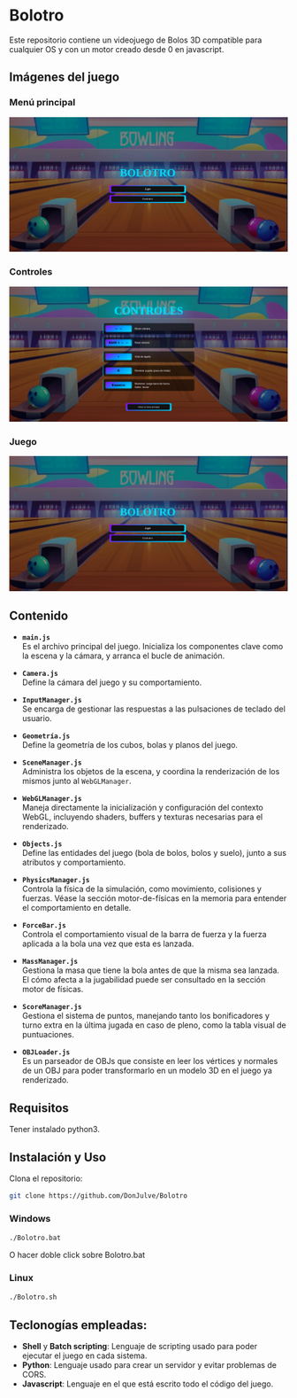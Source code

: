 # Bolotro

Este repositorio contiene un videojuego de Bolos 3D compatible para cualquier OS y con un motor creado desde 0 en javascript.

## Imágenes del juego

### Menú principal
![overview1](/Screenshots/overview1.png "overview1")

### Controles
![overview2](/Screenshots/overview2.png "overview1")

### Juego
![overview3](/Screenshots/overview1.png "overview3")

## Contenido

- **`main.js`**  
  Es el archivo principal del juego. Inicializa los componentes clave como la escena y la cámara, y arranca el bucle de animación.

- **`Camera.js`**  
  Define la cámara del juego y su comportamiento.

- **`InputManager.js`**  
  Se encarga de gestionar las respuestas a las pulsaciones de teclado del usuario.

- **`Geometría.js`**  
  Define la geometría de los cubos, bolas y planos del juego.

- **`SceneManager.js`**  
  Administra los objetos de la escena, y coordina la renderización de los mismos junto al `WebGLManager`.

- **`WebGLManager.js`**  
  Maneja directamente la inicialización y configuración del contexto WebGL, incluyendo shaders, buffers y texturas necesarias para el renderizado.

- **`Objects.js`**  
  Define las entidades del juego (bola de bolos, bolos y suelo), junto a sus atributos y comportamiento.

- **`PhysicsManager.js`**  
  Controla la física de la simulación, como movimiento, colisiones y fuerzas. Véase la sección motor-de-físicas en la memoria para entender el comportamiento en detalle.

- **`ForceBar.js`**  
  Controla el comportamiento visual de la barra de fuerza y la fuerza aplicada a la bola una vez que esta es lanzada.

- **`MassManager.js`**  
  Gestiona la masa que tiene la bola antes de que la misma sea lanzada. El cómo afecta a la jugabilidad puede ser consultado en la sección motor de físicas.

- **`ScoreManager.js`**  
  Gestiona el sistema de puntos, manejando tanto los bonificadores y turno extra en la última jugada en caso de pleno, como la tabla visual de puntuaciones.

- **`OBJLoader.js`**  
  Es un parseador de OBJs que consiste en leer los vértices y normales de un OBJ para poder transformarlo en un modelo 3D en el juego ya renderizado.


## Requisitos

Tener instalado python3.

## Instalación y Uso

Clona el repositorio:
```sh
git clone https://github.com/DonJulve/Bolotro
```

### Windows

```sh
./Bolotro.bat
```

O hacer doble click sobre Bolotro.bat
### Linux
```sh
./Bolotro.sh
```

## Teclonogías empleadas:

- **Shell** y **Batch scripting**: Lenguaje de scripting usado para poder ejecutar el juego en cada sistema.
- **Python**: Lenguaje usado para crear un servidor y evitar problemas de CORS.
- **Javascript**: Lenguaje en el que está escrito todo el código del juego.


